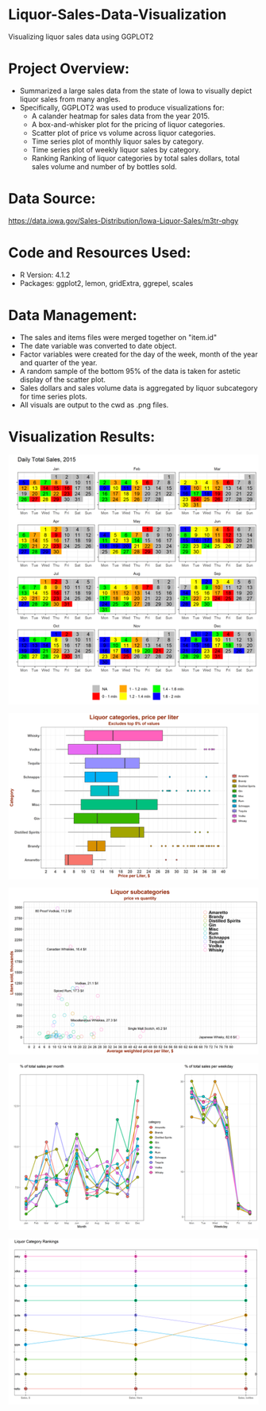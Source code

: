 # Liquor-Sales-Data-Visualization
Visualizing liquor sales data using GGPLOT2

# Project Overview:
* Summarized a large sales data from the state of Iowa to visually depict liquor sales from many angles.
* Specifically, GGPLOT2 was used to produce visualizations for:
    * A calander heatmap for sales data from the year 2015.
    * A box-and-whisker plot for the pricing of liquor categories.
    * Scatter plot of price vs volume across liquor categories.
    * Time series plot of monthly liquor sales by category.
    * Time series plot of weekly liquor sales by category.
    * Ranking Ranking of liquor categories by total sales dollars, total sales volume and number of by bottles sold.

# Data Source:
https://data.iowa.gov/Sales-Distribution/Iowa-Liquor-Sales/m3tr-qhgy

# Code and Resources Used:
* R Version: 4.1.2
* Packages: ggplot2, lemon, gridExtra, ggrepel, scales

# Data Management:
* The sales and items files were merged together on "item.id"
* The date variable was converted to date object.
* Factor variables were created for the day of the week, month of the year and quarter of the year.
* A random sample of the bottom 95% of the data is taken for astetic display of the scatter plot.
* Sales dollars and sales volume data is aggregated by liquor subcategory for time series plots.
* All visuals are output to the cwd as .png files.

# Visualization Results:

![](https://github.com/ross-walendziak/Liquor-Sales-Data-Visualization/blob/main/Graphics/q1.png)

![](https://github.com/ross-walendziak/Liquor-Sales-Data-Visualization/blob/main/Graphics/q2a.png)

![](https://github.com/ross-walendziak/Liquor-Sales-Data-Visualization/blob/main/Graphics/q2b.png)

![](https://github.com/ross-walendziak/Liquor-Sales-Data-Visualization/blob/main/Graphics/q3c.png)

![](https://github.com/ross-walendziak/Liquor-Sales-Data-Visualization/blob/main/Graphics/q4.png)
